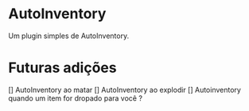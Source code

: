 # AutoInventory
Um plugin simples de AutoInventory.

# Futuras adições
[] AutoInventory ao matar
[] AutoInventory ao explodir
[] Autoinventory quando um item for dropado para você ?
